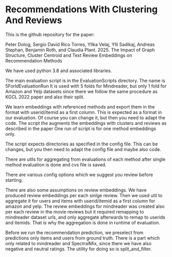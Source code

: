 # Recommendations With Clustering And Reviews
This is the github repository for the paper:

Peter Dolog, Sergio David Rico Torres, Yllka Velaj, Ylli Sadikaj, Andreas Stephan, Benjamin Roth, and Claudia
Plant. 2025. The Impact of Graph Structure, Cluster Centroid and Text Review Embeddings on Recommendation
Methods


We have used python 3.8 and associated libraries.

The main evaluation script is in the EvaluationScripts directory. The name is 5ForldEvaluationRun
It is used with 5 folds for Mindreader, but only 1 fold for Amazon and Yelp datasets since there we follow the same procedure as KGCL 2022 paper and also their split.

We learn embeddings with referenced methods and export them in the format with userid/itemid as a first column. This is expected as a format in our evaluation. Of course you can change it, but then you need to adapt the code.
The script the augments the embeddings with clusters and reviews as described in the paper
One run of script is for one method embeddings only.

The script expects directories as specified in the config file. This can be changes, but you then need to adapt the config file and maybe also code.

There are utils for aggregating from evaluations of each method after single method evaluation is done and cvs file is saved.

There are various config options which we suggest you review before starting.

There are also some assumptions on review embeddings. We have produced review embeddings per each sinlge review. Then we used util to aggregate it for users and items with userid/itemid as a first column for amazon and yelp.
The review embeddings for mindreader was created also per each review in the movie reviews but it required remapping to mindreader dataset urls, and only aggregate afterwards to remap to userids and itemids. That is why the aggregation is done in runtime of evaluation.

Before we run the recommendation prediction, we preselect from predictions only items and users from ground truth. There is a part which only related to mindreader and SpectralMix, since there we have also negative and neutral ratings. The utility for doing so is split_and_filter.
